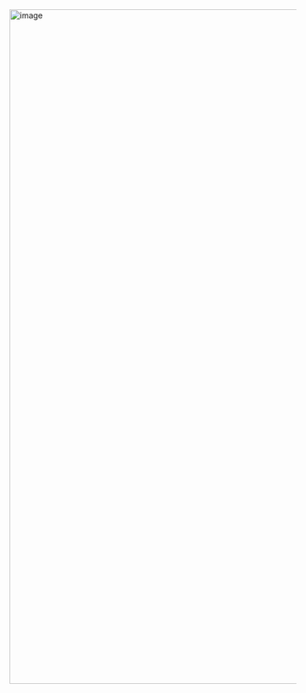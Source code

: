 <img width="1901" height="1185" alt="image" src="https://github.com/user-attachments/assets/7b7caad4-d69a-4fd0-b158-cc59927c7162" />
